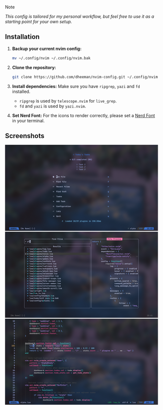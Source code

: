 > [!NOTE]
*This config is tailored for my personal workflow, but feel free to use it as a starting point for your own setup.*

## Installation

1.  **Backup your current nvim config:**
    ```bash
    mv ~/.config/nvim ~/.config/nvim.bak
    ```

2.  **Clone the repository:**
    ```bash
    git clone https://github.com/dheeman/nvim-config.git ~/.config/nvim
    ```

3.  **Install dependencies:**
    Make sure you have `ripgrep`, `yazi` and `fd` installed.
    - `ripgrep` is used by `telescope.nvim` for `live_grep`.
    - `fd` and `yazi` is used by `yazi.nvim`.


4.  **Set Nerd Font:**
    For the icons to render correctly, please set a [Nerd Font](https://www.nerdfonts.com/) in your terminal.

## Screenshots

![screenshot.png](screenshots/screenshot.png)
![screenshot1.png](screenshots/screenshot1.png)
![screenshot3.png](screenshots/screenshot3.png)
